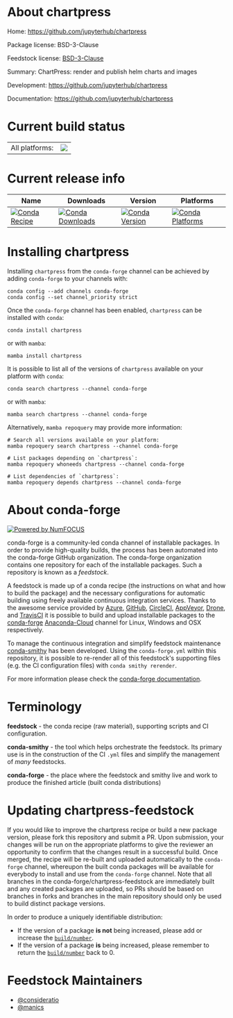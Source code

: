 About chartpress
================

Home: https://github.com/jupyterhub/chartpress

Package license: BSD-3-Clause

Feedstock license: [BSD-3-Clause](https://github.com/conda-forge/chartpress-feedstock/blob/main/LICENSE.txt)

Summary: ChartPress: render and publish helm charts and images

Development: https://github.com/jupyterhub/chartpress

Documentation: https://github.com/jupyterhub/chartpress

Current build status
====================


<table><tr><td>All platforms:</td>
    <td>
      <a href="https://dev.azure.com/conda-forge/feedstock-builds/_build/latest?definitionId=13771&branchName=main">
        <img src="https://dev.azure.com/conda-forge/feedstock-builds/_apis/build/status/chartpress-feedstock?branchName=main">
      </a>
    </td>
  </tr>
</table>

Current release info
====================

| Name | Downloads | Version | Platforms |
| --- | --- | --- | --- |
| [![Conda Recipe](https://img.shields.io/badge/recipe-chartpress-green.svg)](https://anaconda.org/conda-forge/chartpress) | [![Conda Downloads](https://img.shields.io/conda/dn/conda-forge/chartpress.svg)](https://anaconda.org/conda-forge/chartpress) | [![Conda Version](https://img.shields.io/conda/vn/conda-forge/chartpress.svg)](https://anaconda.org/conda-forge/chartpress) | [![Conda Platforms](https://img.shields.io/conda/pn/conda-forge/chartpress.svg)](https://anaconda.org/conda-forge/chartpress) |

Installing chartpress
=====================

Installing `chartpress` from the `conda-forge` channel can be achieved by adding `conda-forge` to your channels with:

```
conda config --add channels conda-forge
conda config --set channel_priority strict
```

Once the `conda-forge` channel has been enabled, `chartpress` can be installed with `conda`:

```
conda install chartpress
```

or with `mamba`:

```
mamba install chartpress
```

It is possible to list all of the versions of `chartpress` available on your platform with `conda`:

```
conda search chartpress --channel conda-forge
```

or with `mamba`:

```
mamba search chartpress --channel conda-forge
```

Alternatively, `mamba repoquery` may provide more information:

```
# Search all versions available on your platform:
mamba repoquery search chartpress --channel conda-forge

# List packages depending on `chartpress`:
mamba repoquery whoneeds chartpress --channel conda-forge

# List dependencies of `chartpress`:
mamba repoquery depends chartpress --channel conda-forge
```


About conda-forge
=================

[![Powered by
NumFOCUS](https://img.shields.io/badge/powered%20by-NumFOCUS-orange.svg?style=flat&colorA=E1523D&colorB=007D8A)](https://numfocus.org)

conda-forge is a community-led conda channel of installable packages.
In order to provide high-quality builds, the process has been automated into the
conda-forge GitHub organization. The conda-forge organization contains one repository
for each of the installable packages. Such a repository is known as a *feedstock*.

A feedstock is made up of a conda recipe (the instructions on what and how to build
the package) and the necessary configurations for automatic building using freely
available continuous integration services. Thanks to the awesome service provided by
[Azure](https://azure.microsoft.com/en-us/services/devops/), [GitHub](https://github.com/),
[CircleCI](https://circleci.com/), [AppVeyor](https://www.appveyor.com/),
[Drone](https://cloud.drone.io/welcome), and [TravisCI](https://travis-ci.com/)
it is possible to build and upload installable packages to the
[conda-forge](https://anaconda.org/conda-forge) [Anaconda-Cloud](https://anaconda.org/)
channel for Linux, Windows and OSX respectively.

To manage the continuous integration and simplify feedstock maintenance
[conda-smithy](https://github.com/conda-forge/conda-smithy) has been developed.
Using the ``conda-forge.yml`` within this repository, it is possible to re-render all of
this feedstock's supporting files (e.g. the CI configuration files) with ``conda smithy rerender``.

For more information please check the [conda-forge documentation](https://conda-forge.org/docs/).

Terminology
===========

**feedstock** - the conda recipe (raw material), supporting scripts and CI configuration.

**conda-smithy** - the tool which helps orchestrate the feedstock.
                   Its primary use is in the construction of the CI ``.yml`` files
                   and simplify the management of *many* feedstocks.

**conda-forge** - the place where the feedstock and smithy live and work to
                  produce the finished article (built conda distributions)


Updating chartpress-feedstock
=============================

If you would like to improve the chartpress recipe or build a new
package version, please fork this repository and submit a PR. Upon submission,
your changes will be run on the appropriate platforms to give the reviewer an
opportunity to confirm that the changes result in a successful build. Once
merged, the recipe will be re-built and uploaded automatically to the
`conda-forge` channel, whereupon the built conda packages will be available for
everybody to install and use from the `conda-forge` channel.
Note that all branches in the conda-forge/chartpress-feedstock are
immediately built and any created packages are uploaded, so PRs should be based
on branches in forks and branches in the main repository should only be used to
build distinct package versions.

In order to produce a uniquely identifiable distribution:
 * If the version of a package **is not** being increased, please add or increase
   the [``build/number``](https://docs.conda.io/projects/conda-build/en/latest/resources/define-metadata.html#build-number-and-string).
 * If the version of a package **is** being increased, please remember to return
   the [``build/number``](https://docs.conda.io/projects/conda-build/en/latest/resources/define-metadata.html#build-number-and-string)
   back to 0.

Feedstock Maintainers
=====================

* [@consideratio](https://github.com/consideratio/)
* [@manics](https://github.com/manics/)

